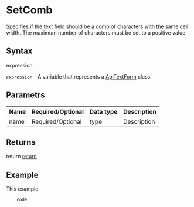 # SetComb

Specifies if the text field should be a comb of characters with the same cell width. The maximum number of characters must be set to a positive value.

## Syntax

expression.

`expression` - A variable that represents a [ApiTextForm](../ApiTextForm.md) class.

## Parametrs

| **Name** | **Required/Optional** | **Data type** | **Description** |
| ------------- | ------------- | ------------- | ------------- |
| name | Required/Optional | type | Description |

## Returns

return
[return](todo_link)

## Example

This example

```javascript
	code
```